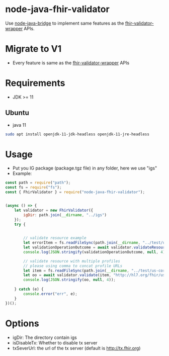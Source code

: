 # node-java-fhir-validator
Use [node-java-bridge](https://github.com/MarkusJx/node-java-bridge) to implement same features as the [fhir-validator-wrapper](https://github.com/inferno-framework/fhir-validator-wrapper) APIs.

# Migrate to V1
- Every feature is same as the [fhir-validator-wrapper](https://github.com/inferno-framework/fhir-validator-wrapper) APIs
# Requirements
- JDK >= 11
## Ubuntu
- java 11
```sh
sudo apt install openjdk-11-jdk-headless openjdk-11-jre-headless
```

# Usage
- Put you IG package (package.tgz file) in any folder, here we use "igs"
- Example:
```js
const path = require("path");
const fs = require("fs");
const { FhirValidator } = require("node-java-fhir-validator");


(async () => {
    let validator = new FhirValidator({
        igDir: path.join(__dirname, "../igs")
    });
    try {
        

        // validate resource example
        let errorItem = fs.readFileSync(path.join(__dirname, "../test/us-core-patient-example-error.json"), "utf-8");
        let validationOperationOutcome = await validator.validateResource(errorItem, "http://hl7.org/fhir/us/core/StructureDefinition/us-core-patient");
        console.log(JSON.stringify(validationOperationOutcome, null, 4));

        // validate resource with multiple profiles
        // please using comma to concat profile URLs
        let item = fs.readFileSync(path.join(__dirname, "../test/us-core-patient-example.json"), "utf-8");
        let oo = await validator.validate(item, "http://hl7.org/fhir/us/core/StructureDefinition/us-core-patient,http://hl7.org/fhir/StructureDefinition/Patient");
        console.log(JSON.stringify(oo, null, 4));
        
    } catch (e) {
        console.error("err", e);
    }
})();
```

# Options
- igDir: The directory contain igs
- isDisableTx: Whether to disable tx server
- txSeverUrl: the url of the tx server (default is http://tx.fhir.org)
